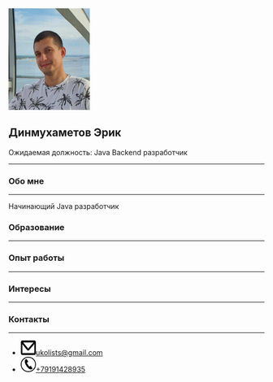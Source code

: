<!DOCTYPE html>
<head>
  <link rel="stylesheet" href="/css/style.css">
</head>
<body>
  <div class="conteiner">
    <div class="header">
      <div class="photo">
        <img src="2022-08-05%2016-53-55_1660046129773.JPG" width="160" height="200"/>
      </div>
      <div class="author">
        <div class="info_box">
          <h2>Динмухаметов Эрик</h2>
          <p>
            <span>Ожидаемая должность: Java Backend разработчик</span>
          </p>
        </div>
      </div>
    </div>
    <hr>
    <div class="skills">
      <h3>Обо мне</h3>
      <hr>
      <p>
        Начинающий Java разработчик
      </p>
      <h3>Образование</h3>
      <hr>
      <p>
      </p>
      <h3>Опыт работы</h3>
      <hr>
      <p>
      </p>
      <h3>Интересы</h3>
      <hr>
      <p>
      </p>
      <h3>Контакты</h3>
      <hr>
      <ul class="contacts">
        <li>
          <img src="email.png" width="30" height="30"/><a href="mailto:contact@inbox.com" >ukolists@gmail.com</a>
        </li>
        <li>
          <img src="tele.png"  width="30" height="30"/><a href="tel:+1234567890">+79191428935</a>
        </li>
      </ul>
    </div>
  </div>
</body>
